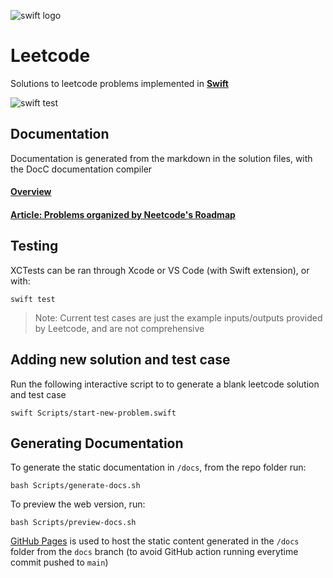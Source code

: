 ![swift logo](https://www.swift.org/assets/images/swift.svg)

# Leetcode

Solutions to leetcode problems implemented in **[Swift](https://www.swift.org/)**

![swift test](https://github.com/rossmassey/leetcode/actions/workflows/swift.yml/badge.svg)

  ## Documentation

Documentation is generated from the markdown in the solution files, with the DocC documentation compiler

#### [Overview](https://rossmassey.github.io/leetcode/documentation/leetcode/)

#### [Article: Problems organized by Neetcode's Roadmap](https://rossmassey.github.io/leetcode/documentation/leetcode/index)

## Testing

XCTests can be ran through Xcode or VS Code (with Swift extension), or with:

```
swift test
```

> Note: Current test cases are just the example inputs/outputs provided by Leetcode, and are not comprehensive

## Adding new solution and test case

Run the following interactive script to to generate a blank leetcode solution and test case

```
swift Scripts/start-new-problem.swift
```
## Generating Documentation

To generate the static documentation in `/docs`, from the repo folder run:

```
bash Scripts/generate-docs.sh
```

To preview the web version, run:

```
bash Scripts/preview-docs.sh
```

[GitHub Pages](https://pages.github.com/) is used to host the static content generated in the `/docs` folder from the `docs` branch (to avoid GitHub action running everytime commit pushed to `main`)

